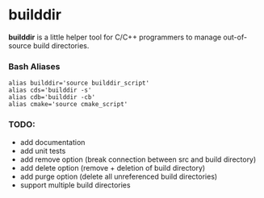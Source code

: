 # builddir #

**builddir** is a little helper tool for C/C++ programmers to manage out-of-source build directories. 

### Bash Aliases
    alias builddir='source builddir_script'
    alias cds='builddir -s'
    alias cdb='builddir -cb'
    alias cmake='source cmake_script'

### TODO: ###
* add documentation
* add unit tests
* add remove option (break connection between src and build directory)
* add delete option (remove + deletion of build directory)
* add purge option (delete all unreferenced build directories)
* support multiple build directories